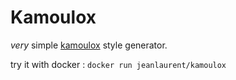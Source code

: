 # Kamoulox

*very* simple [kamoulox](https://fr.wikipedia.org/wiki/Kamoulox) style generator.

try it with docker : `docker run jeanlaurent/kamoulox`
